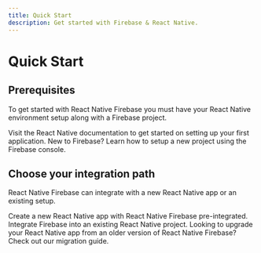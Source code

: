 ```yaml
---
title: Quick Start
description: Get started with Firebase & React Native.
---
```


# Quick Start

## Prerequisites

To get started with React Native Firebase you must have your React Native environment setup along with a Firebase project.

<Grid columns="2">
	<Block
		title="Getting started with React Native"
		to="https://facebook.github.io/react-native/docs/getting-started"
		icon="code"
		color="#306d7d"
	>
		Visit the React Native documentation to get started on setting up your first application.
	</Block>
	<Block
		title="Creating a Firebase Project"
		to="/quick-start/create-firebase-project"
		icon="forward"
		color="#c89924"
	>
		New to Firebase? Learn how to setup a new project using the Firebase console.
	</Block>
</Grid>

## Choose your integration path

React Native Firebase can integrate with a new React Native app or an existing setup.

<Grid columns="3">
	<Block
		title="New Project"
		to="/quick-start/new-project"
		icon="fiber_new"
		color="#4CAF50"
	>
		Create a new React Native app with React Native Firebase pre-integrated.
	</Block>
	<Block
		title="Existing Projects"
		to="/quick-start/existing-project"
		icon="forward"
		color="#0a6ebd"
	>
		Integrate Firebase into an existing React Native project.
	</Block>
	<Block
		title="Upgrade from v5.x.x"
		to="/migrating-to-v6"
		icon="build"
		color="#bd590a"
	>
		Looking to upgrade your React Native app from an older version of React Native Firebase? Check out our migration guide.
	</Block>
</Grid>
